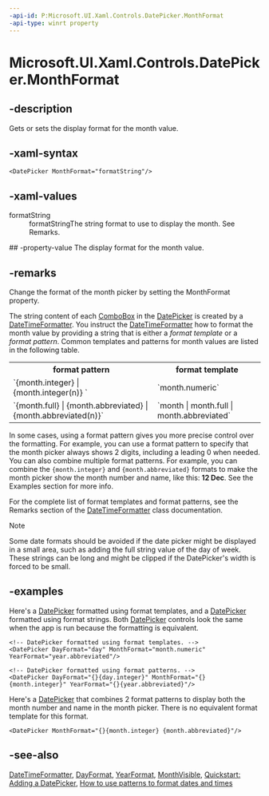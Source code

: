 ```yaml
---
-api-id: P:Microsoft.UI.Xaml.Controls.DatePicker.MonthFormat
-api-type: winrt property
---
```


<!-- Property syntax
public string MonthFormat { get;  set; }
-->

# Microsoft.UI.Xaml.Controls.DatePicker.MonthFormat

## -description
Gets or sets the display format for the month value.

## -xaml-syntax
```xaml
<DatePicker MonthFormat="formatString"/>
```


## -xaml-values
<dl><dt>formatString</dt><dd>formatStringThe string format to use to display the month. See Remarks.</dd>
</dl>
## -property-value
The display format for the month value.

## -remarks
Change the format of the month picker by setting the MonthFormat property.

The string content of each [ComboBox](combobox.md) in the [DatePicker](datepicker.md) is created by a [DateTimeFormatter](/uwp/api/windows.globalization.datetimeformatting.datetimeformatter). You instruct the [DateTimeFormatter](/uwp/api/windows.globalization.datetimeformatting.datetimeformatter) how to format the month value by providing a string that is either a *format template* or a *format pattern*. Common templates and patterns for month values are listed in the following table.

<table>
   <tr><th>format pattern</th><th>format template</th></tr>
   <tr><td>`{month.integer} | {month.integer(n)} `</td><td>`month.numeric`</td></tr>
   <tr><td>`{month.full} | {month.abbreviated} | {month.abbreviated(n)}`</td><td>`month | month.full | month.abbreviated`</td></tr>
</table>

In some cases, using a format pattern gives you more precise control over the formatting. For example, you can use a format pattern to specify that the month picker always shows 2 digits, including a leading 0 when needed. You can also combine multiple format patterns. For example, you can combine the `{month.integer}` and `{month.abbreviated}` formats to make the month picker show the month number and name, like this: **12 Dec**. See the Examples section for more info.

For the complete list of format templates and format patterns, see the Remarks section of the [DateTimeFormatter](/uwp/api/windows.globalization.datetimeformatting.datetimeformatter) class documentation.

> [!NOTE]
> Some date formats should be avoided if the date picker might be displayed in a small area, such as adding the full string value of the day of week. These strings can be long and might be clipped if the DatePicker's width is forced to be small.

## -examples
Here's a [DatePicker](datepicker.md) formatted using format templates, and a [DatePicker](datepicker.md) formatted using format strings. Both [DatePicker](datepicker.md) controls look the same when the app is run because the formatting is equivalent.


<!--Add screenshots for examples-->
```xaml
<!-- DatePicker formatted using format templates. -->
<DatePicker DayFormat="day" MonthFormat="month.numeric" YearFormat="year.abbreviated"/>

<!-- DatePicker formatted using format patterns. -->
<DatePicker DayFormat="{}{day.integer}" MonthFormat="{}{month.integer}" YearFormat="{}{year.abbreviated}"/>
```

Here's a [DatePicker](datepicker.md) that combines 2 format patterns to display both the month number and name in the month picker. There is no equivalent format template for this format.

```xaml
<DatePicker MonthFormat="{}{month.integer} {month.abbreviated}"/>
```



## -see-also
[DateTimeFormatter](/uwp/api/windows.globalization.datetimeformatting.datetimeformatter), [DayFormat](datepicker_dayformat.md), [YearFormat](datepicker_yearformat.md), [MonthVisible](datepicker_monthvisible.md), [Quickstart: Adding a DatePicker](/previous-versions/windows/apps/dn308514(v=win.10)), [How to use patterns to format dates and times](/previous-versions/windows/apps/jj673581(v=win.10))
